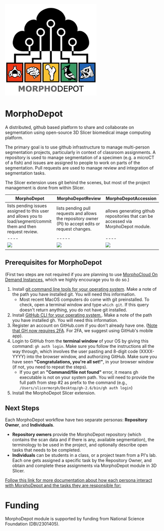 <img src="./MorphoDepot.png" width=300>


# MorphoDepot
A distributed, github based platform to share and collaborate on segmentation using open-source 3D Slicer biomedical image computing platform. 

The primary goal is to use github infrastructure to manage multi-person segmentation projects, particularly in context of classroom assignments.  A repository is used to manage segmentation of a specimen (e.g. a microCT of a fish) and issues are assigned to people to work on parts of the segmentation.  Pull requests are used to manage review and integration of segmentation tasks.

The Slicer extension uses git behind the scenes, but most of the project management is done from within Slicer.

|**MorphoDepot**|**MorphoDepotReview**|**MorphoDepotAccession**|
|-----|-----|----|
|lists pending issues assigned to this user and allows you to load/segment/commit them and then request review.|lists pending pull requests and allows the repository owner (PI) to accept edits or request changes.|allows generating github repositories that can be accessed via MorphoDepot module.|
|----|-----|----|
|<img src="https://github.com/user-attachments/assets/2d81e4f3-8d8b-49e4-97f4-f906053d375f" width="600">|<img src="https://github.com/user-attachments/assets/9481ce0f-dc37-4900-9cdc-14bb0922df59" width="600">|<img width="550" src="https://github.com/user-attachments/assets/7a19682f-3636-4909-aede-460c265c3e35">|


## Prerequisites for MorphoDepot
(First two steps are not required if you are planning to use [MorphoCloud On Demand Instances](https://instances.morpho.cloud), which we highly encourage you to do so.)

1. Install [git command line tools for your operating system](https://git-scm.com/downloads). Make a note of the path you have installed git. You will need this information.
   * Most recent MacOS computers do come with git preinstalled. To check, open a terminal window and type `which git`. If this query doesn't return anything, you do not have git installed. 
3. Install [GitHub CLI for your operating system.](https://cli.github.com/). Make a note of the path you have installed gh. You will need this information.
4. Register an account on GitHub.com if you don't already have one. ([Note that GH now requires 2FA](https://docs.github.com/en/authentication/securing-your-account-with-two-factor-authentication-2fa/configuring-two-factor-authentication). For 2FA, we suggest using GitHub's mobile app).
5. Login to GitHub from the **terminal window** of your OS by giving this command: `gh auth login`. Make sure you follow the instructions all the way through, which involves the user pasting and 8-digit code (XXXX-YYYY) into the browser window, and authorizing GitHub. Make sure you have seen **"Congratulations, you're all set!"**, in your browser window (if not, you need to repeat the steps).
   * If you get an **"Command/file not found"** error, it means gh executable is not on your system path. You will need to provide the full path from step #2 as prefix to the command (e.g., `/Users/slicermorph/Desktop/gh-2.6/bin/gh auth login`)
6. Install the MorphoDepot Slicer extension. 

## Next Steps
Each MorphoDepot workflow have two separate personas: **Repository Owner**, and **Individuals**. 
* **Repository owners** provide the MorphoDepot repository (which contains the scan data and if there is any, available segmentation), the terminology to be used in the project, and optionally describe open tasks that needs to be completed.
* **Individuals** can be students in a class, or a project team from a PI's lab. Each one gets assigned a specific task by the Repository Owner, and obtain and complete these assignments via MorphoDepot module in 3D Slicer.

[Follow this link for more documentation about how each persona interact with MorphoDepot and the tasks they are responsible for:](https://github.com/MorphoCloud/MorphoDepotDocs/blob/main/README.md)   

# Funding 

MorphoDepot module is supported by funding from National Science Foundation (DBI/2301405). 
